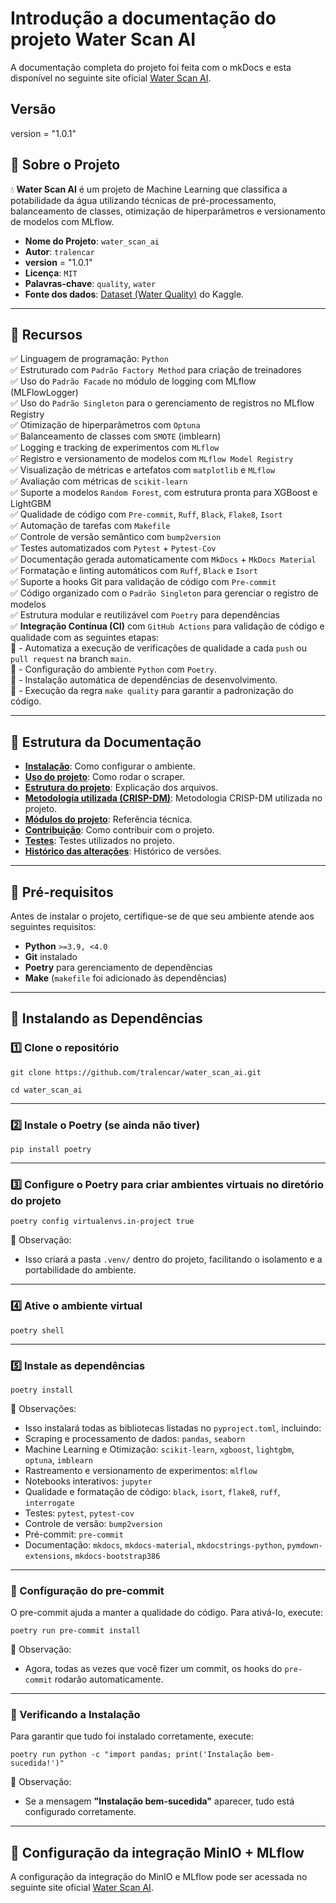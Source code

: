 # Introdução a documentação do projeto Water Scan AI

A documentação completa do projeto foi feita com o mkDocs e esta disponível no seguinte site oficial [Water Scan AI](https://tralencar.github.io/water_scan_ai/).

## Versão
version = "1.0.1"

## 🔹 Sobre o Projeto
💧 **Water Scan AI** é um projeto de Machine Learning que classifica a potabilidade da água utilizando técnicas de pré-processamento, balanceamento de classes, otimização de hiperparâmetros e versionamento de modelos com MLflow.

- **Nome do Projeto**: `water_scan_ai`
- **Autor**: `tralencar`
- **version** = "1.0.1"
- **Licença**: `MIT`
- **Palavras-chave**: `quality`, `water`
- **Fonte dos dados**: [Dataset (Water Quality)](https://www.kaggle.com/datasets/adityakadiwal/water-potability/data) do Kaggle.

---

## 🔹 Recursos

✅ Linguagem de programação: `Python` <br>
✅ Estruturado com `Padrão Factory Method` para criação de treinadores <br>
✅ Uso do `Padrão Facade` no módulo de logging com MLflow (MLFlowLogger) <br>
✅ Uso do `Padrão Singleton` para o gerenciamento de registros no MLflow Registry <br>
✅ Otimização de hiperparâmetros com `Optuna` <br>
✅ Balanceamento de classes com `SMOTE` (imblearn) <br>
✅ Logging e tracking de experimentos com `MLflow` <br>
✅ Registro e versionamento de modelos com `MLflow Model Registry` <br>
✅ Visualização de métricas e artefatos com `matplotlib` e `MLflow` <br>
✅ Avaliação com métricas de `scikit-learn` <br>
✅ Suporte a modelos `Random Forest`, com estrutura pronta para XGBoost e LightGBM <br>
✅ Qualidade de código com `Pre-commit`, `Ruff`, `Black`, `Flake8`, `Isort` <br>
✅ Automação de tarefas com `Makefile` <br>
✅ Controle de versão semântico com `bump2version` <br>
✅ Testes automatizados com `Pytest` + `Pytest-Cov` <br>
✅ Documentação gerada automaticamente com `MkDocs` + `MkDocs Material` <br>
✅ Formatação e linting automáticos com `Ruff`, `Black` e `Isort` <br>
✅ Suporte a hooks Git para validação de código com `Pre-commit` <br>
✅ Código organizado com o `Padrão Singleton` para gerenciar o registro de modelos <br>
✅ Estrutura modular e reutilizável com `Poetry` para dependências <br>
✅ **Integração Contínua (CI)** com `GitHub Actions` para validação de código e qualidade com as seguintes etapas: <br>
🔹 - Automatiza a execução de verificações de qualidade a cada `push` ou `pull request` na branch `main`. <br>
🔹 - Configuração do ambiente `Python` com `Poetry`. <br>
🔹 - Instalação automática de dependências de desenvolvimento. <br>
🔹 - Execução da regra `make quality` para garantir a padronização do código. <br>

---

## 🔹 Estrutura da Documentação
- **[Instalação](https://tralencar.github.io/water_scan_ai/installation/)**: Como configurar o ambiente.
- **[Uso do projeto](https://tralencar.github.io/water_scan_ai/usage/)**: Como rodar o scraper.
- **[Estrutura do projeto](https://tralencar.github.io/water_scan_ai/project_structure/)**: Explicação dos arquivos.
- **[Metodologia utilizada (CRISP-DM)](https://tralencar.github.io/water_scan_ai/crisp_dm_stages/)**: Metodologia CRISP-DM utilizada no projeto.
- **[Módulos do projeto](https://tralencar.github.io/water_scan_ai/modules_index/)**: Referência técnica.
- **[Contribuição](https://tralencar.github.io/water_scan_ai/contributing/)**: Como contribuir com o projeto.
- **[Testes](https://tralencar.github.io/water_scan_ai/tests/)**: Testes utilizados no projeto.
- **[Histórico das alterações](https://tralencar.github.io/water_scan_ai/changelog/)**: Histórico de versões.

---

## 🔹 Pré-requisitos

Antes de instalar o projeto, certifique-se de que seu ambiente atende aos seguintes requisitos:

- **Python** `>=3.9, <4.0`
- **Git** instalado
- **Poetry** para gerenciamento de dependências
- **Make** (`makefile` foi adicionado às dependências)

---

## 🔹 Instalando as Dependências

### **1️⃣ Clone o repositório**

`git clone https://github.com/tralencar/water_scan_ai.git`

`cd water_scan_ai`

---

### 2️⃣ Instale o Poetry (se ainda não tiver)

`pip install poetry`

---

### 3️⃣ Configure o Poetry para criar ambientes virtuais no diretório do projeto

`poetry config virtualenvs.in-project true`

📌 Observação:
* Isso criará a pasta `.venv/` dentro do projeto, facilitando o isolamento e a portabilidade do ambiente.

---

### 4️⃣ Ative o ambiente virtual

`poetry shell`

---

### 5️⃣ Instale as dependências

`poetry install`

📌 Observações: <br>

* Isso instalará todas as bibliotecas listadas no `pyproject.toml`, incluindo: <br>
* Scraping e processamento de dados: `pandas`, `seaborn` <br>
* Machine Learning e Otimização: `scikit-learn`, `xgboost`, `lightgbm`, `optuna`, `imblearn` <br>
* Rastreamento e versionamento de experimentos: `mlflow` <br>
* Notebooks interativos: `jupyter` <br>
* Qualidade e formatação de código: `black`, `isort`, `flake8`, `ruff`, `interrogate` <br>
* Testes: `pytest`, `pytest-cov` <br>
* Controle de versão: `bump2version` <br>
* Pré-commit: `pre-commit` <br>
* Documentação: `mkdocs`, `mkdocs-material`, `mkdocstrings-python`, `pymdown-extensions`, `mkdocs-bootstrap386`

---
### 🔹 Configuração do pre-commit

O pre-commit ajuda a manter a qualidade do código. Para ativá-lo, execute:

`poetry run pre-commit install`

📌 Observação: <br>

* Agora, todas as vezes que você fizer um commit, os hooks do `pre-commit` rodarão automaticamente.

---
### 🔹 Verificando a Instalação

Para garantir que tudo foi instalado corretamente, execute:

`poetry run python -c "import pandas; print('Instalação bem-sucedida!')"`

📌 Observação: <br>

* Se a mensagem **"Instalação bem-sucedida"** aparecer, tudo está configurado corretamente.

---

## 🔹 Configuração da integração MinIO + MLflow

A configuração da integração do MinIO e MLflow pode ser acessada no seguinte site oficial [Water Scan AI](https://tralencar.github.io/water_scan_ai/installation/#configuracao-da-integracao-minio-mlflow).
